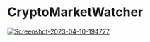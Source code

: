 # CryptoMarketWatcher


<a href="https://ibb.co/1Z2V5Tv"><img src="https://i.ibb.co/R2Hnmcv/Screenshot-2023-04-10-194727.png" alt="Screenshot-2023-04-10-194727" border="0"></a>
